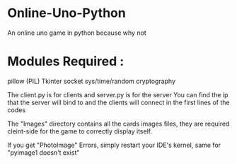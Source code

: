 # Online-Uno-Python
An online uno game in python because why not

# Modules Required :
pillow (PIL)
Tkinter
socket
sys/time/random
cryptography

The client.py is for clients and server.py is for the server
You can find the ip that the server will bind to and the clients will connect in the first lines of the codes

The "Images" directory contains all the cards images files, they are required cleint-side for the game to correctly display itself.

If you get "PhotoImage" Errors, simply restart your IDE's kernel, same for "pyimage1 doesn't exist"
